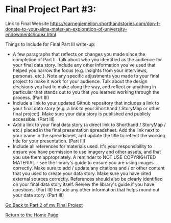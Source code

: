 # Final Project Part #3:

Link to Final Website https://carnegiemellon.shorthandstories.com/don-t-donate-to-your-alma-mater-an-exploration-of-university-endowments/index.html


<script src="https://carnegiemellon.shorthandstories.com/don-t-donate-to-your-alma-mater-an-exploration-of-university-endowments/embed.js"></script>

Things to Include for Final Part III write-up:

- A few paragraphs that reflects on changes you made since the completion of Part II.  Talk about who you identified as the audience for your final data story.  Include any other information you've used that helped you narrow the focus (e.g. insights from your interviews, personas, etc.).  Note any specific adjustments you made to your final project to make it work for your audience.  Talk about the design decisions you had to make along the way, and reflect on anything in particular that stands out to you that you learned working through the process. (Part III)
-  Include a link to your updated Github repository that includes a link to your final data story (e.g. a link to your Shorthand / StoryMap or other final project).  Make sure your data story is published and publicly accessible. (Part III)
- Add a link to your final data story (a direct link to Shorthand / StoryMap / etc.) placed in the final presentation spreadsheet.  Add the link next to your name in the spreadsheet, and update the title to reflect the working title for your presentation.  (Part III)
- Include all references for materials used.  It's your responsibility to ensure you have permission to use imagery and other assets, and that you use them appropriately.  A reminder to NOT USE COPYRIGHTED MATERIAL - see the library's guide to ensure you are using images correctly.  Make sure to add / update any citations and / or other content that you used to create your data story.  Make sure you have cited external sources correctly.  References should also be clearly identified on your final data story itself.  Review the library's guide if you have questions. (Part III)
Include any other information that helps round out your data story. (Part III)




[Go Back to Part 2 of my Final Project](finalprojpart2.md)

[Return to the Home Page](README.md)
